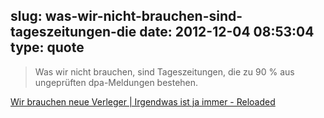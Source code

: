 slug: was-wir-nicht-brauchen-sind-tageszeitungen-die
date: 2012-12-04 08:53:04
type: quote
---

> Was wir nicht brauchen, sind Tageszeitungen, die zu 90 % aus ungeprüften dpa-Meldungen bestehen.

[Wir brauchen neue Verleger | Irgendwas ist ja immer - Reloaded](http://www.dondahlmann.de/?p=23957)
